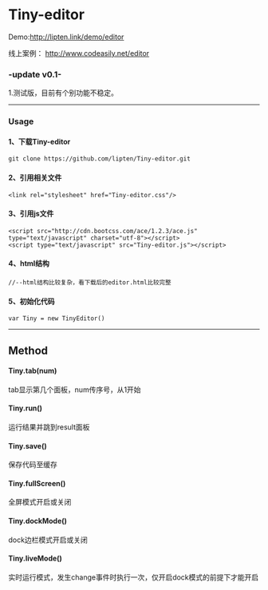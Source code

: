 # Tiny-editor
Demo:http://lipten.link/demo/editor

线上案例：
http://www.codeasily.net/editor

### -update v0.1-
1.测试版，目前有个别功能不稳定。

-----
### Usage

#### 1、下载Tiny-editor
```
git clone https://github.com/lipten/Tiny-editor.git
```


#### 2、引用相关文件
```
<link rel="stylesheet" href="Tiny-editor.css"/>
```

#### 3、引用js文件
```
<script src="http://cdn.bootcss.com/ace/1.2.3/ace.js" type="text/javascript" charset="utf-8"></script>
<script type="text/javascript" src="Tiny-editor.js"></script>

```

#### 4、html结构
```
//--html结构比较复杂，看下载后的editor.html比较完整
```


#### 5、初始化代码
```
var Tiny = new TinyEditor()
```

-------

## Method

#### Tiny.tab(num)
tab显示第几个面板，num传序号，从1开始

#### Tiny.run()
运行结果并跳到result面板

#### Tiny.save()
保存代码至缓存

#### Tiny.fullScreen()
全屏模式开启或关闭

#### Tiny.dockMode()
dock边栏模式开启或关闭

#### Tiny.liveMode()
实时运行模式，发生change事件时执行一次，仅开启dock模式的前提下才能开启

